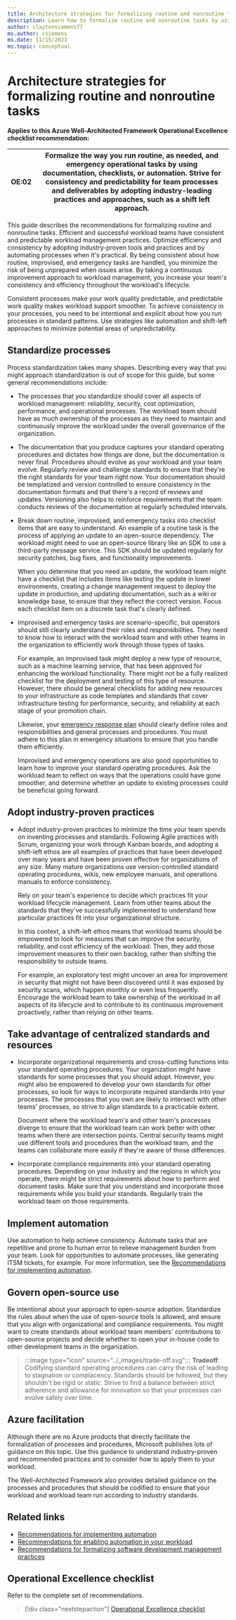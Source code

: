 ```yaml
---
title: Architecture strategies for formalizing routine and nonroutine tasks
description: Learn how to formalize routine and nonroutine tasks by using documentation, checklists, or automation.
author: claytonsiemens77
ms.author: csiemens
ms.date: 11/15/2023
ms.topic: conceptual
---
```


# Architecture strategies for formalizing routine and nonroutine tasks

**Applies to this Azure Well-Architected Framework Operational Excellence checklist recommendation:**

|**OE:02**| Formalize the way you run routine, as needed, and emergency operational tasks by using documentation, checklists, or automation. Strive for consistency and predictability for team processes and deliverables by adopting industry-leading practices and approaches, such as a shift left approach. |
|---|---|

This guide describes the recommendations for formalizing routine and nonroutine tasks. Efficient and successful workload teams have consistent and predictable workload management practices. Optimize efficiency and consistency by adopting industry-proven tools and practices and by automating processes when it's practical. By being consistent about how routine, improvised, and emergency tasks are handled, you minimize the risk of being unprepared when issues arise. By taking a continuous improvement approach to workload management, you increase your team's consistency and efficiency throughout the workload's lifecycle.


Consistent processes make your work quality predictable, and predictable work quality makes workload support smoother. To achieve consistency in your processes, you need to be intentional and explicit about how you run processes in standard patterns. Use strategies like automation and shift-left approaches to minimize potential areas of unpredictability.

## Standardize processes

Process standardization takes many shapes. Describing every way that you might approach standardization is out of scope for this guide, but some general recommendations include:

- The processes that you standardize should cover all aspects of workload management: reliability, security, cost optimization, performance, and operational processes. The workload team should have as much ownership of the processes as they need to maintain and continuously improve the workload under the overall governance of the organization.

- The documentation that you produce captures your standard operating procedures and dictates how things are done, but the documentation is never final. Procedures should evolve as your workload and your team evolve. Regularly review and challenge standards to ensure that they're the right standards for your team right now. Your documentation should be templatized and version controlled to ensure consistency in the documentation formats and that there's a record of reviews and updates. Versioning also helps to reinforce requirements that the team conducts reviews of the documentation at regularly scheduled intervals.

- Break down routine, improvised, and emergency tasks into checklist items that are easy to understand. An example of a routine task is the process of applying an update to an open-source dependency. The workload might need to use an open-source library like an SDK to use a third-party message service. This SDK should be updated regularly for security patches, bug fixes, and functionality improvements.

   When you determine that you need an update, the workload team might have a checklist that includes items like testing the update in lower environments, creating a change management request to deploy the update in production, and updating documentation, such as a wiki or knowledge base, to ensure that they reflect the correct version. Focus each checklist item on a discrete task that's clearly defined.

- Improvised and emergency tasks are scenario-specific, but operators should still clearly understand their roles and responsibilities. They need to know how to interact with the workload team and with other teams in the organization to efficiently work through those types of tasks.

   For example, an improvised task might deploy a new type of resource, such as a machine learning service, that has been approved for enhancing the workload functionality. There might not be a fully realized checklist for the deployment and testing of this type of resource. However, there should be general checklists for adding new resources to your infrastructure as code templates and standards that cover infrastructure testing for performance, security, and reliability at each stage of your promotion chain.

   Likewise, your [emergency response plan](emergency-response.md) should clearly define roles and responsibilities and general processes and procedures. You must adhere to this plan in emergency situations to ensure that you handle them efficiently.

   Improvised and emergency operations are also good opportunities to learn how to improve your standard operating procedures. Ask the workload team to reflect on ways that the operations could have gone smoother, and determine whether an update to existing processes could be beneficial going forward.

## Adopt industry-proven practices

- Adopt industry-proven practices to minimize the time your team spends on inventing processes and standards. Following Agile practices with Scrum, organizing your work through Kanban boards, and adopting a shift-left ethos are all examples of practices that have been developed over many years and have been proven effective for organizations of any size. Many mature organizations use version-controlled standard operating procedures, wikis, new employee manuals, and operations manuals to enforce consistency.

  Rely on your team's experience to decide which practices fit your workload lifecycle management. Learn from other teams about the standards that they've successfully implemented to understand how particular practices fit into your organizational structure.

  In this context, a shift-left ethos means that workload teams should be empowered to look for measures that can improve the security, reliability, and cost efficiency of the workload. Then, they add those improvement measures to their own backlog, rather than shifting the responsibility to outside teams.

  For example, an exploratory test might uncover an area for improvement in security that might not have been discovered until it was exposed by security scans, which happen monthly or even less frequently. Encourage the workload team to take ownership of the workload in all aspects of its lifecycle and to contribute to its continuous improvement proactively, rather than relying on other teams.

## Take advantage of centralized standards and resources

- Incorporate organizational requirements and cross-cutting functions into your standard operating procedures. Your organization might have standards for some processes that you should adopt. However, you might also be empowered to develop your own standards for other processes, so look for ways to incorporate required standards into your processes. The processes that you own are likely to intersect with other teams' processes, so strive to align standards to a practicable extent.

  Document where the workload team's and other team's processes diverge to ensure that the workload team can work better with other teams when there are intersection points. Central security teams might use different tools and procedures than the workload team, and the teams can collaborate more easily if they're aware of those differences.

- Incorporate compliance requirements into your standard operating procedures. Depending on your industry and the regions in which you operate, there might be strict requirements about how to perform and document tasks. Make sure that you understand and incorporate those requirements while you build your standards. Regularly train the workload team on those requirements.

## Implement automation

Use automation to help achieve consistency. Automate tasks that are repetitive and prone to human error to relieve management burden from your team. Look for opportunities to automate processes, like generating ITSM tickets, for example. For more information, see the [Recommendations for implementing automation](automate-tasks.md).

## Govern open-source use

Be intentional about your approach to open-source adoption. Standardize the rules about when the use of open-source tools is allowed, and ensure that you align with organizational and compliance requirements. You might want to create standards about workload team members' contributions to open-source projects and decide whether to open your in-house code to other development teams in the organization.

> :::image type="icon" source="../_images/trade-off.svg"::: **Tradeoff**: Codifying standard operating procedures can carry the risk of leading to stagnation or complacency. Standards should be followed, but they shouldn't be rigid or static. Strive to find a balance between strict adherence and allowance for innovation so that your processes can evolve safely over time.

## Azure facilitation

Although there are no Azure products that directly facilitate the formalization of processes and procedures, Microsoft publishes lots of guidance on this topic. Use this guidance to understand industry-proven and recommended practices and to consider how to apply them to your workload.

The Well-Architected Framework also provides detailed guidance on the processes and procedures that should be codified to ensure that your workload and workload team run according to industry standards.

## Related links

- [Recommendations for implementing automation](automate-tasks.md)
- [Recommendations for enabling automation in your workload](enable-automation.md)
- [Recommendations for formalizing software development management practices](formalize-development-practices.md)

## Operational Excellence checklist

Refer to the complete set of recommendations.

> [!div class="nextstepaction"]
> [Operational Excellence checklist](checklist.md)
